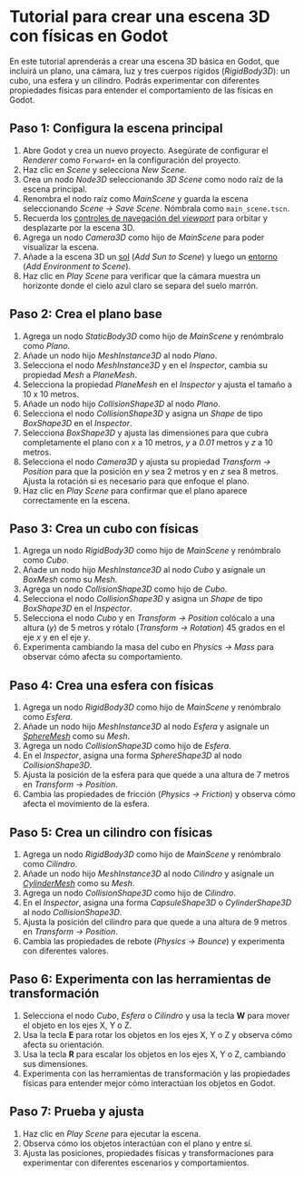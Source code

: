 # Tutorial para crear una escena 3D con físicas en Godot

En este tutorial aprenderás a crear una escena 3D básica en Godot, que incluirá un plano, una cámara, luz y tres cuerpos rígidos (_RigidBody3D_): un cubo, una esfera y un cilindro. Podrás experimentar con diferentes propiedades físicas para entender el comportamiento de las físicas en Godot.

## Paso 1: Configura la escena principal

1. Abre Godot y crea un nuevo proyecto. Asegúrate de configurar el _Renderer_ como `Forward+` en la configuración del proyecto.
2. Haz clic en _Scene_ y selecciona _New Scene_.
3. Crea un nodo _Node3D_ seleccionando _3D Scene_ como nodo raíz de la escena principal.
4. Renombra el nodo raíz como _MainScene_ y guarda la escena seleccionando _Scene → Save Scene_. Nómbrala como `main_scene.tscn`.
5. Recuerda los [controles de navegación del _viewport_][T01] para orbitar y desplazarte por la escena 3D.
6. Agrega un nodo _Camera3D_ como hijo de _MainScene_ para poder visualizar la escena.
7. Añade a la escena 3D un [sol][T02] (_Add Sun to Scene_) y luego un [entorno][T03] (_Add Environment to Scene_).
8. Haz clic en _Play Scene_ para verificar que la cámara muestra un horizonte donde el cielo azul claro se separa del suelo marrón.

## Paso 2: Crea el plano base

1. Agrega un nodo _StaticBody3D_ como hijo de _MainScene_ y renómbralo como _Plano_.
2. Añade un nodo hijo _MeshInstance3D_ al nodo _Plano_.
3. Selecciona el nodo _MeshInstance3D_ y en el _Inspector_, cambia su propiedad _Mesh_ a _PlaneMesh_.
4. Selecciona la propiedad _PlaneMesh_ en el _Inspector_ y ajusta el tamaño a 10 x 10 metros.
5. Añade un nodo hijo _CollisionShape3D_ al nodo _Plano_.
6. Selecciona el nodo _CollisionShape3D_ y asigna un _Shape_ de tipo _BoxShape3D_ en el _Inspector_.
7. Selecciona _BoxShape3D_ y ajusta las dimensiones para que cubra completamente el plano con _x_ a 10 metros, _y_ a _0.01_ metros y _z_ a 10 metros.
8. Selecciona el nodo _Camera3D_ y ajusta su propiedad _Transform → Position_ para que la posición en _y_ sea 2 metros y en _z_ sea 8 metros. Ajusta la rotación si es necesario para que enfoque el plano.
9. Haz clic en _Play Scene_ para confirmar que el plano aparece correctamente en la escena.

## Paso 3: Crea un cubo con físicas

1. Agrega un nodo _RigidBody3D_ como hijo de _MainScene_ y renómbralo como _Cubo_.
2. Añade un nodo hijo _MeshInstance3D_ al nodo _Cubo_ y asígnale un _BoxMesh_ como su _Mesh_.
3. Agrega un nodo _CollisionShape3D_ como hijo de _Cubo_.
6. Selecciona el nodo _CollisionShape3D_ y asigna un _Shape_ de tipo _BoxShape3D_ en el _Inspector_.
5. Selecciona el nodo _Cubo_ y en _Transform → Position_ colócalo a una altura (_y_) de 5 metros y rótalo (_Transform → Rotation_) 45 grados en el eje _x_ y en el eje _y_.
6. Experimenta cambiando la masa del cubo en _Physics → Mass_ para observar cómo afecta su comportamiento.

## Paso 4: Crea una esfera con físicas

1. Agrega un nodo _RigidBody3D_ como hijo de _MainScene_ y renómbralo como _Esfera_.
2. Añade un nodo hijo _MeshInstance3D_ al nodo _Esfera_ y asígnale un [_SphereMesh_][T07] como su _Mesh_.
3. Agrega un nodo _CollisionShape3D_ como hijo de _Esfera_.
4. En el _Inspector_, asigna una forma _SphereShape3D_ al nodo _CollisionShape3D_.
5. Ajusta la posición de la esfera para que quede a una altura de 7 metros en _Transform → Position_.
6. Cambia las propiedades de fricción (_Physics → Friction_) y observa cómo afecta el movimiento de la esfera.

## Paso 5: Crea un cilindro con físicas

1. Agrega un nodo _RigidBody3D_ como hijo de _MainScene_ y renómbralo como _Cilindro_.
2. Añade un nodo hijo _MeshInstance3D_ al nodo _Cilindro_ y asígnale un [_CylinderMesh_][T07] como su _Mesh_.
3. Agrega un nodo _CollisionShape3D_ como hijo de _Cilindro_.
4. En el _Inspector_, asigna una forma _CapsuleShape3D_ o _CylinderShape3D_ al nodo _CollisionShape3D_.
5. Ajusta la posición del cilindro para que quede a una altura de 9 metros en _Transform → Position_.
6. Cambia las propiedades de rebote (_Physics → Bounce_) y experimenta con diferentes valores.

## Paso 6: Experimenta con las herramientas de transformación

1. Selecciona el nodo _Cubo_, _Esfera_ o _Cilindro_ y usa la tecla **W** para mover el objeto en los ejes X, Y o Z.
2. Usa la tecla **E** para rotar los objetos en los ejes X, Y o Z y observa cómo afecta su orientación.
3. Usa la tecla **R** para escalar los objetos en los ejes X, Y o Z, cambiando sus dimensiones.
4. Experimenta con las herramientas de transformación y las propiedades físicas para entender mejor cómo interactúan los objetos en Godot.

## Paso 7: Prueba y ajusta

1. Haz clic en _Play Scene_ para ejecutar la escena.
2. Observa cómo los objetos interactúan con el plano y entre sí.
3. Ajusta las posiciones, propiedades físicas y transformaciones para experimentar con diferentes escenarios y comportamientos.

[T01]: https://github.com/milq/milq.github.io/blob/master/cursos/godot/tutorials/3d_viewport_navigation_controls.md
[T02]: https://raw.githubusercontent.com/milq/milq.github.io/refs/heads/master/cursos/godot/images/add_sun_to_scene.png
[T03]: https://raw.githubusercontent.com/milq/milq.github.io/refs/heads/master/cursos/godot/images/add_environment_to_scene.png
[T07]: https://raw.githubusercontent.com/milq/milq.github.io/refs/heads/master/cursos/pria/src/godot/tutoriales/primera_escena_3d_3.png
[T08]: https://raw.githubusercontent.com/milq/milq.github.io/refs/heads/master/cursos/pria/src/godot/tutoriales/primera_escena_3d_4.png
[T09]: https://raw.githubusercontent.com/milq/milq.github.io/refs/heads/master/cursos/pria/src/godot/tutoriales/primera_escena_3d_5.png

